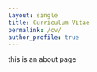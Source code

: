 ```yaml
---
layout: single
title: Curriculum Vitae
permalink: /cv/
author_profile: true
---
```

this is an about page